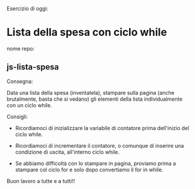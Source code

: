 Esercizio di oggi: 
# Lista della spesa con ciclo while

nome repo: 
## js-lista-spesa
Consegna:

Data una lista della spesa (inventatela), 
stampare sulla pagina (anche brutalmente, basta che si vedano) 
gli elementi della lista individualmente con un ciclo while.

Consigli:

- Ricordiamoci di inizializzare la variabile di contatore prima dell'inizio del ciclo while.

- Ricordiamoci di incrementare il contatore, o comunque di inserire una condizione di uscita, all'interno ciclo while.

- Se abbiamo difficoltà con lo stampare in pagina, proviamo prima a stampare col ciclo for e solo dopo convertiamo il for in while.

Buon lavoro a tutte e a tutti!!